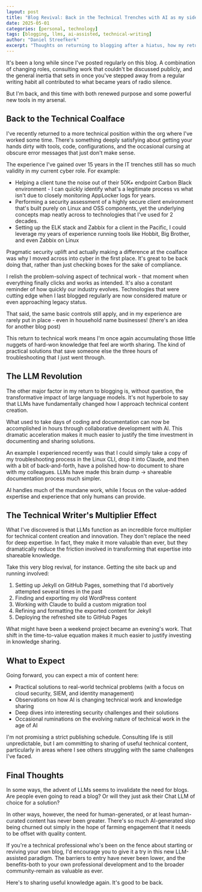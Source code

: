 ```yaml
---
layout: post
title: "Blog Revival: Back in the Technical Trenches with AI as my sidekick"
date: 2025-05-01
categories: [personal, technology]
tags: [blogging, llms, ai-assisted, technical-writing]
author: "Daniel Streefkerk"
excerpt: "Thoughts on returning to blogging after a hiatus, how my return to hands-on technical work combined with the rise of LLMs has sparked a renewed enthusiasm for knowledge sharing and building things."
---
```


It's been a long while since I've posted regularly on this blog. A combination of changing roles, consulting work that couldn't be discussed publicly, and the general inertia that sets in once you've stepped away from a regular writing habit all contributed to what became years of radio silence.

But I'm back, and this time with both renewed purpose and some powerful new tools in my arsenal.

## Back to the Technical Coalface

I've recently returned to a more technical position within the org where I've worked some time. There's something deeply satisfying about getting your hands dirty with tools, code, configurations, and the occasional cursing at obscure error messages that just don't make sense.

The experience I've gained over 15 years in the IT trenches still has so much validity in my current cyber role. For example:
* Helping a client tune the noise out of their 50K+ endpoint Carbon Black environment - I can quickly identify what's a legitimate process vs what isn't due to closely monitoring AppLocker logs for years.
* Performing a security assessment of a highly secure client environment that's built purely on Linux and OSS components, yet the underlying concepts map neatly across to technologies that I've used for 2 decades.
* Setting up the ELK stack and Zabbix for a client in the Pacific, I could leverage my years of experience running tools like Hobbit, Big Brother, and even Zabbix on Linux

Pragmatic security uplift and actually making a difference at the coalface was why I moved across into cyber in the first place. It's great to be back doing that, rather than just checking boxes for the sake of compliance.

I relish the problem-solving aspect of technical work - that moment when everything finally clicks and works as intended. It's also a constant reminder of how quickly our industry evolves. Technologies that were cutting edge when I last blogged regularly are now considered mature or even approaching legacy status.

That said, the same basic controls still apply, and in my experience are rarely put in place - even in household name businesses! (there's an idea for another blog post)

This return to technical work means I'm once again accumulating those little nuggets of hard-won knowledge that feel are worth sharing. The kind of practical solutions that save someone else the three hours of troubleshooting that I just went through.

## The LLM Revolution

The other major factor in my return to blogging is, without question, the transformative impact of large language models. It's not hyperbole to say that LLMs have fundamentally changed how I approach technical content creation. 

What used to take days of coding and documentation can now be accomplished in hours through collaborative development with AI. This dramatic acceleration makes it much easier to justify the time investment in documenting and sharing solutions.

An example I experienced recently was that I could simply take a copy of my troubleshooting process in the Linux CLI, drop it into Claude, and then with a bit of back-and-forth, have a polished how-to document to share with my colleagues. LLMs have made this brain dump -> shareable documentation process much simpler.

AI handles much of the mundane work, while I focus on the value-added expertise and experience that only humans can provide.

## The Technical Writer's Multiplier Effect

What I've discovered is that LLMs function as an incredible force multiplier for technical content creation and innovation. They don't replace the need for deep expertise. In fact, they make it more valuable than ever, but they dramatically reduce the friction involved in transforming that expertise into shareable knowledge.

Take this very blog revival, for instance. Getting the site back up and running involved:

1. Setting up Jekyll on GitHub Pages, something that I'd abortively attempted several times in the past
2. Finding and exporting my old WordPress content
2. Working with Claude to build a custom migration tool
3. Refining and formatting the exported content for Jekyll
4. Deploying the refreshed site to GitHub Pages

What might have been a weekend project became an evening's work. That shift in the time-to-value equation makes it much easier to justify investing in knowledge sharing.

## What to Expect

Going forward, you can expect a mix of content here:

- Practical solutions to real-world technical problems (with a focus on cloud security, SIEM, and identity management)
- Observations on how AI is changing technical work and knowledge sharing
- Deep dives into interesting security challenges and their solutions
- Occasional ruminations on the evolving nature of technical work in the age of AI

I'm not promising a strict publishing schedule. Consulting life is still unpredictable, but I am committing to sharing of useful technical content, particularly in areas where I see others struggling with the same challenges I've faced.

## Final Thoughts

In some ways, the advent of LLMs seems to invalidate the need for blogs. Are people even going to read a blog? Or will they just ask their Chat LLM of choice for a solution?

In other ways, however, the need for human-generated, or at least human-curated content has never been greater. There's so much AI-generated slop being churned out simply in the hope of farming engagement that it needs to be offset with quality content.

If you're a technical professional who's been on the fence about starting or reviving your own blog, I'd encourage you to give it a try in this new LLM-assisted paradigm. The barriers to entry have never been lower, and the benefits-both to your own professional development and to the broader community-remain as valuable as ever.

Here's to sharing useful knowledge again. It's good to be back.
